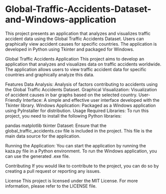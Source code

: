 # Global-Traffic-Accidents-Dataset-and-Windows-application
This project presents an application that analyzes and visualizes traffic accident data using the Global Traffic Accidents Dataset. Users can graphically view accident causes for specific countries. The application is developed in Python using Tkinter and packaged for Windows.

Global Traffic Accidents Application
This project aims to develop an application that analyzes and visualizes data on traffic accidents worldwide. The application allows users to view traffic accident data for specific countries and graphically analyze this data.

Features
Data Analysis: Analysis of factors contributing to accidents using the Global Traffic Accidents Dataset.
Graphical Visualization: Visualization of accident causes in bar graphs based on the selected country.
User-Friendly Interface: A simple and effective user interface developed with the Tkinter library.
Windows Application: Packaged as a Windows application using PyInstaller for distribution.
Usage
Required Libraries: To run this project, you need to install the following Python libraries:

pandas
matplotlib
tkinter
Dataset: Ensure that the global_traffic_accidents.csv file is included in the project. This file is the main data source for the application.

Running the Application: You can start the application by running the kaza.py file in a Python environment. To run the Windows application, you can use the generated .exe file.

Contributing
If you would like to contribute to the project, you can do so by creating a pull request or reporting any issues.

License
This project is licensed under the MIT License. For more information, please refer to the LICENSE file.
